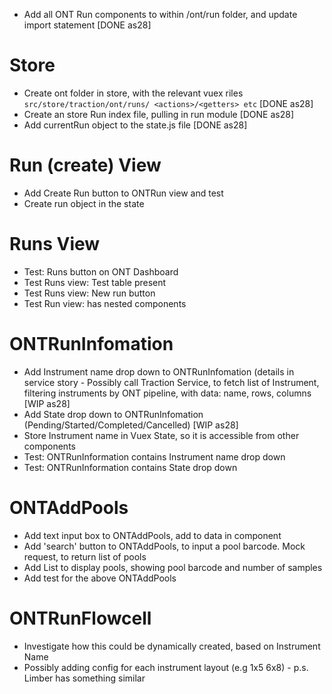 - Add all ONT Run components to within /ont/run folder, and update import statement [DONE as28]

# Store

- Create ont folder in store, with the relevant vuex riles `src/store/traction/ont/runs/ <actions>/<getters> etc` [DONE as28]
- Create an store Run index file, pulling in run module [DONE as28]
- Add currentRun object to the state.js file [DONE as28]

# Run (create) View

- Add Create Run button to ONTRun view and test
- Create run object in the state

# Runs View

- Test: Runs button on ONT Dashboard
- Test Runs view: Test table present
- Test Runs view: New run button
- Test Run view: has nested components

# ONTRunInfomation

- Add Instrument name drop down to ONTRunInfomation (details in service story - Possibly call Traction Service, to fetch list of Instrument, filtering instruments by ONT pipeline, with data: name, rows, columns [WIP as28]
- Add State drop down to ONTRunInfomation (Pending/Started/Completed/Cancelled) [WIP as28]
- Store Instrument name in Vuex State, so it is accessible from other components
- Test: ONTRunInformation contains Instrument name drop down
- Test: ONTRunInformation contains State drop down

# ONTAddPools

- Add text input box to ONTAddPools, add to data in component
- Add 'search' button to ONTAddPools, to input a pool barcode. Mock request, to return list of pools
- Add List to display pools, showing pool barcode and number of samples
- Add test for the above ONTAddPools

# ONTRunFlowcell

- Investigate how this could be dynamically created, based on Instrument Name
- Possibly adding config for each instrument layout (e.g 1x5 6x8) - p.s. Limber has something similar

